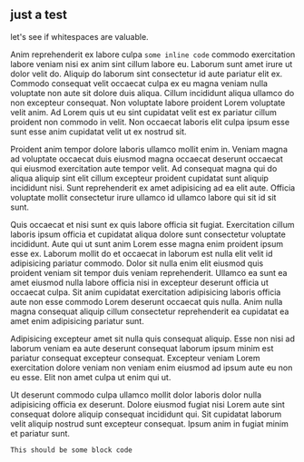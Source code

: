 ## just a test

let's see if whitespaces are valuable.

Anim reprehenderit ex labore culpa `some inline code` commodo exercitation labore veniam nisi ex anim sint cillum labore eu. Laborum sunt amet irure ut dolor velit do. Aliquip do laborum sint consectetur id aute pariatur elit ex. Commodo consequat velit occaecat culpa ex eu magna veniam nulla voluptate non aute sit dolore duis aliqua. Cillum incididunt aliqua ullamco do non excepteur consequat. Non voluptate labore proident Lorem voluptate velit anim. Ad Lorem quis ut eu sint cupidatat velit est ex pariatur cillum proident non commodo in velit. Non occaecat laboris elit culpa ipsum esse sunt esse anim cupidatat velit ut ex nostrud sit.

Proident anim tempor dolore laboris ullamco mollit enim in. Veniam magna ad voluptate occaecat duis eiusmod magna occaecat deserunt occaecat qui eiusmod exercitation aute tempor velit. Ad consequat magna qui do aliqua aliquip sint elit cillum excepteur proident cupidatat sunt aliquip incididunt nisi. Sunt reprehenderit ex amet adipisicing ad ea elit aute. Officia voluptate mollit consectetur irure ullamco id ullamco labore qui sit id sit sunt.

Quis occaecat et nisi sunt ex quis labore officia sit fugiat. Exercitation cillum laboris ipsum officia et cupidatat aliqua dolore sunt consectetur voluptate incididunt. Aute qui ut sunt anim Lorem esse magna enim proident ipsum esse ex. Laborum mollit do et occaecat in laborum est nulla elit velit id adipisicing pariatur commodo. Dolor sit nulla enim elit eiusmod quis proident veniam sit tempor duis veniam reprehenderit. Ullamco ea sunt ea amet eiusmod nulla labore officia nisi in excepteur deserunt officia ut occaecat culpa. Sit anim cupidatat exercitation adipisicing laboris officia aute non esse commodo Lorem deserunt occaecat quis nulla. Anim nulla magna consequat aliquip cillum consectetur reprehenderit ea cupidatat ea amet enim adipisicing pariatur sunt.

Adipisicing excepteur amet sit nulla quis consequat aliquip. Esse non nisi ad laborum veniam ea aute deserunt consequat laborum ipsum minim est pariatur consequat excepteur consequat. Excepteur veniam Lorem exercitation dolore veniam non veniam enim eiusmod ad ipsum aute eu non eu esse. Elit non amet culpa ut enim qui ut.

Ut deserunt commodo culpa ullamco mollit dolor laboris dolor nulla adipisicing officia ex deserunt. Dolore eiusmod fugiat nisi Lorem aute sint consequat dolore aliquip consequat incididunt qui. Sit cupidatat laborum velit aliquip nostrud sunt excepteur consequat. Ipsum anim in fugiat minim et pariatur sunt.

```
This should be some block code
```
